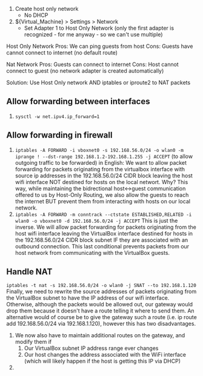1. Create host only network
   * No DHCP
2. ${Virtual_Machine} > Settings > Network
   * Set Adapter 1 to Host Only Network (only the first adapter is recognized - for me anyway - so we can't use multiple)

Host Only Network
Pros: We can ping guests from host
Cons: Guests have cannot connect to internet (no default route)

Nat Network
Pros: Guests can connect to internet
Cons: Host cannot connect to guest (no network adapter is created automatically)


Solution: Use Host Only network AND iptables or iproute2 to NAT packets

## Allow forwarding between interfaces
1. `sysctl -w net.ipv4.ip_forward=1`

## Allow forwarding in firewall
1. `iptables -A FORWARD -i vboxnet0 -s 192.168.56.0/24 -o wlan0 -m iprange ! --dst-range 192.168.1.2-192.168.1.255 -j ACCEPT` (to allow outgoing traffic to be forwarded)
   in English: We want to allow packet forwarding for packets originating from the virtualbox interface with source ip addresses in the 192.168.56.0/24 CIDR block leaving the host wifi interface NOT destined for hosts on the local networt. Why? This way, while maintaining the bidrectional host<->guest communication offered to us by Host-Only Routing, we also allow the guests to reach the internet BUT prevent them from interacting with hosts on our local network.
2. `iptables -A FORWARD -m conntrack --ctstate ESTABLISHED,RELATED -i wlan0 -o vboxnet0 -d 192.168.56.0/24 -j ACCEPT`
   This is just the inverse. We will allow packet forwarding for packets originating from the host wifi interface leaving the VirtualBox interface destined for hosts in the 192.168.56.0/24 CIDR block subnet IF they are associated with an outbound connection. This last conditional prevents packets from our host network from communicating with the VirtualBox guests.

## Handle NAT
`iptables -t nat -s 192.168.56.0/24 -o wlan0 -j SNAT --to 192.168.1.120`
Finally, we need to rewrite the source addresses of packets originating from the VirtualBox subnet to have the IP address of our wifi interface. Otherwise, although the packets would be allowed out, our gateway would drop them because it doesn't have a route telling it where to send them. An alternative would of course be to give the gateway such a route (i.e. ip route add 192.168.56.0/24 via 192.168.1.120), however this has two disadvantages.
1. We now also have to maintain additional routes on the gateway, and modify them if 
   1. Our VirtualBox subnet IP address range ever changes
   2. Our host changes the address associated with the WiFi interface (which will likely happen if the host is getting this IP via DHCP)
2. 
